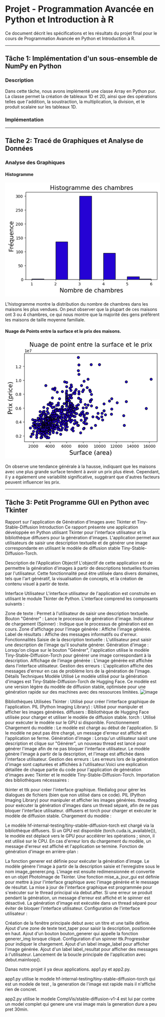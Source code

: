 # Projet - Programmation Avancée en Python et Introduction à R


Ce document décrit les spécifications et les résultats du projet final pour le cours de Programmation Avancée en Python et Introduction à R.

---

## Tâche 1: Implémentation d'un sous-ensemble de NumPy en Python

### Description
Dans cette tâche, nous avons implémenté une classe Array en Python pur. La classe permet la création de tableaux 1D et 2D, ainsi que des opérations telles que l'addition, la soustraction, la multiplication, la division, et le produit scalaire sur les tableaux 1D.

### Implémentation


---

## Tâche 2: Tracé de Graphiques et Analyse de Données

### Analyse des Graphiques

#### Histogramme

![Hist Plot](task_2/plots/hist.png)

L'histogramme montre la distribution du nombre de chambres dans les maisons les plus vendues. On peut observer que la plupart de ces maisons ont 3 ou 4 chambres, ce qui nous montre que la majorité des gens préfèrent les maisons de taille moyenne familiale.

#### Nuage de Points entre la surface et le prix des maisons.

![Scatter Plot](task_2/plots/scatter.png)

On observe une tendance générale à la hausse, indiquant que les maisons avec une plus grande surface tendent à avoir un prix plus élevé. Cependant, il y a également une variabilité significative, suggérant que d'autres facteurs peuvent influencer les prix.


---

## Tâche 3: Petit Programme GUI en Python avec Tkinter

Rapport sur l'application de Génération d'Images avec Tkinter et Tiny-Stable-Diffusion
Introduction
Ce rapport présente une application développée en Python utilisant Tkinter pour l'interface utilisateur et la bibliothèque diffusers pour la génération d'images. L'application permet aux utilisateurs de saisir une description textuelle et de générer une image correspondante en utilisant le modèle de diffusion stable Tiny-Stable-Diffusion-Torch.

Description de l'Application
Objectif
L'objectif de cette application est de permettre la génération d'images à partir de descriptions textuelles fournies par l'utilisateur. Cette fonctionnalité peut être utilisée dans divers domaines, tels que l'art génératif, la visualisation de concepts, et la création de contenu visuel à partir de texte.

Interface Utilisateur
L'interface utilisateur de l'application est construite en utilisant le module Tkinter de Python. L'interface comprend les composants suivants :

Zone de texte : Permet à l'utilisateur de saisir une description textuelle.
Bouton "Générer" : Lance le processus de génération d'image.
Indicateur de chargement (Spinner) : Indique que le processus de génération est en cours.
Zone d'affichage pour l'image générée : Affiche l'image générée.
Label de résultats : Affiche des messages informatifs ou d'erreur.
Fonctionnalités
Saisie de la description textuelle : L'utilisateur peut saisir une description de l'image qu'il souhaite générer.
Génération d'image : Lorsqu'on clique sur le bouton "Générer", l'application utilise le modèle Tiny-Stable-Diffusion-Torch pour générer une image correspondant à la description.
Affichage de l'image générée : L'image générée est affichée dans l'interface utilisateur.
Gestion des erreurs : L'application affiche des messages d'erreur en cas de problème lors de la génération de l'image.
Détails Techniques
Modèle Utilisé
Le modèle utilisé pour la génération d'images est Tiny-Stable-Diffusion-Torch de Hugging Face. Ce modèle est une version légère du modèle de diffusion stable, optimisée pour une génération rapide sur des machines avec des ressources limitées.
![image](https://github.com/Yoannoza/groupe_1/assets/158621305/cfde9ecc-4fd1-4494-82d0-4cde0a891b6c)



Bibliothèques Utilisées
Tkinter : Utilisé pour créer l'interface graphique de l'application.
PIL (Python Imaging Library) : Utilisé pour manipuler et afficher les images générées.
diffusers : Bibliothèque de Hugging Face utilisée pour charger et utiliser le modèle de diffusion stable.
torch : Utilisé pour exécuter le modèle sur le GPU si disponible.
Fonctionnement
Chargement du modèle : Le modèle est chargé au début de l'application. Si le modèle ne peut pas être chargé, un message d'erreur est affiché et l'application se ferme.
Génération d'image : Lorsqu'un utilisateur saisit une description et clique sur "Générer", un nouveau thread est lancé pour générer l'image afin de ne pas bloquer l'interface utilisateur. Le modèle génère l'image à partir de la description, et l'image est affichée dans l'interface utilisateur.
Gestion des erreurs : Les erreurs lors de la génération d'image sont capturées et affichées à l'utilisateur.Voici une explication détaillée de chaque partie du code pour l'application de génération d'images avec Tkinter et le modèle Tiny-Stable-Diffusion-Torch.
Importation des bibliothèques nécessaires :

tkinter et ttk pour créer l'interface graphique.
filedialog pour gérer les dialogues de fichiers (bien que non utilisé dans ce code).
PIL (Python Imaging Library) pour manipuler et afficher les images générées.
threading pour exécuter la génération d'images dans un thread séparé, afin de ne pas bloquer l'interface utilisateur.
diffusers et torch pour charger et exécuter le modèle de diffusion stable.
Chargement du modèle :

Le modèle hf-internal-testing/tiny-stable-diffusion-torch est chargé via la bibliothèque diffusers.
Si un GPU est disponible (torch.cuda.is_available()), le modèle est déplacé vers le GPU pour accélérer les opérations ; sinon, il est utilisé sur le CPU.
En cas d'erreur lors du chargement du modèle, un message d'erreur est affiché et l'application se termine.
Fonction de génération d'image en arrière-plan :

La fonction generer est définie pour exécuter la génération d'image.
Le modèle génère l'image à partir de la description saisie et l'enregistre sous le nom image_generer.png.
L'image est ensuite redimensionnée et convertie en un objet PhotoImage de Tkinter.
Une fonction mise_a_jour_gui est définie pour mettre à jour l'interface graphique avec l'image générée et le message de résultat.
La mise à jour de l'interface graphique est programmée pour s'exécuter sur le thread principal via debut.after.
Si une erreur se produit pendant la génération, un message d'erreur est affiché et le spinner est désactivé.
La génération d'image est exécutée dans un thread séparé pour éviter de bloquer l'interface utilisateur.
Configuration de l'interface utilisateur :

Création de la fenêtre principale debut avec un titre et une taille définie.
Ajout d'une zone de texte text_taper pour saisir la description, positionnée en haut.
Ajout d'un bouton bouton_generer qui appelle la fonction generer_img lorsque cliqué.
Configuration d'un spinner ttk.Progressbar pour indiquer le chargement.
Ajout d'un label image_label pour afficher l'image générée.
Ajout d'un label label_resultat pour afficher des messages à l'utilisateur.
Lancement de la boucle principale de l'application avec debut.mainloop().

Danas notre projet il ya deux applications. app1.py et app2.py.

app1.py utilise le modele hf-internal-testing/tiny-stable-diffusion-torch qui est un modele de test , la generation de l'image est rapide mais il n'affiche rien de concret. 

app2.py utilise le modele CompVis/stable-diffusion-v1-4 est lui par contre un model complet qui genere une vrai image mais la generation dure a peu pret 30min.

